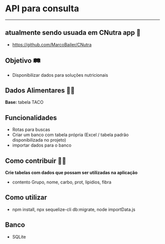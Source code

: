 # API para consulta 

----------------------------------------------
## atualmente sendo usuada em CNutra app 🤳
- https://github.com/MarcoBailer/CNutra
  
## Objetivo 🛤
- Disponibilizar dados para soluções nutricionais

## Dados Alimentares 🍉🍔
**Base:** tabela TACO

## Funcionalidades
- Rotas para buscas
- Criar um banco com tabela própria (Excel / tabela padrão disponibilizada no projeto)
- importar dados para o banco 

## Como contribuir 🤜🤛
**Crie tabelas com dados que possam ser utilizadas na aplicação**
- contento Grupo, nome, carbo, prot, lipidios, fibra 

## Como utilizar
- npm install, npx sequelize-cli db:migrate, node importData.js

## Banco
- SQLite
